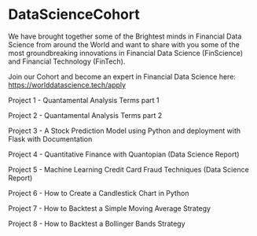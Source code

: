 # DataScienceCohort

We have brought together some of the Brightest minds in Financial Data Science from around the World and want to share with you some of the most groundbreaking innovations in Financial Data Science (FinScience) and Financial Technology (FinTech).

Join our Cohort and become an expert in Financial Data Science here: https://worlddatascience.tech/apply

Project 1 - Quantamental Analysis Terms part 1

Project 2 - Quantamental Analysis Terms part 2

Project 3 - A Stock Prediction Model using Python and deployment with Flask with Documentation

Project 4 - Quantitative Finance with Quantopian (Data Science Report)

Project 5 - Machine Learning Credit Card Fraud Techniques (Data Science Report)

Project 6 - How to Create a Candlestick Chart in Python

Project 7 - How to Backtest a Simple Moving Average Strategy

Project 8 - How to Backtest a Bollinger Bands Strategy
